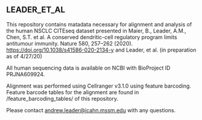 ## LEADER_ET_AL

This repository contains matadata necessary for alignment and analysis of the human NSCLC CITEseq dataset presented in
 Maier, B., Leader, A.M., Chen, S.T. et al. A conserved dendritic-cell regulatory program limits antitumour immunity. Nature 580, 257–262 (2020). https://doi.org/10.1038/s41586-020-2134-y
and
Leader, et al. (in preparation as of 4/27/20)

All human sequencing data is available on NCBI with BioProject ID PRJNA609924.

Alignment was performed using Cellranger v3.1.0 using feature barcoding. Feature barcode tables for the alignment are found in /feature_barcoding_tables/ of this repository.

Please contact andrew.leader@icahn.mssm.edu with any questions.
